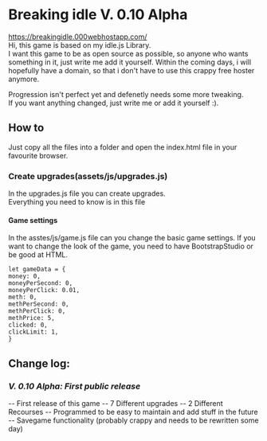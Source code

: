 
# Breaking idle V. 0.10 Alpha
https://breakingidle.000webhostapp.com/  
Hi, this game is based on my idle.js Library.  
I want this game to be as open source as possible, so anyone who wants something in it, just write me add it yourself. Within the coming days, i will hopefully have a domain, so that i don't have to use this crappy free hoster anymore.  
  
Progression isn't perfect yet and defenetly needs some more tweaking.  
If you want anything changed, just write me or add it yourself :).
## How to
Just copy all the files into a folder and open the index.html file in your favourite browser.
### Create upgrades(assets/js/upgrades.js)
In the upgrades.js file you can create upgrades.  
Everything you need to know is in this file
#### Game settings
In the asstes/js/game.js file can you change the basic game settings. If you want to change the look of the game, you need to have BootstrapStudio or be good at HTML.

    let gameData = {
    money: 0,
    moneyPerSecond: 0,
    moneyPerClick: 0.01,
    meth: 0,
    methPerSecond: 0,
    methPerClick: 0,
    methPrice: 5,
    clicked: 0,
    clickLimit: 1,
    }
## Change log:
### *V. 0.10 Alpha: First public release*
-- First release of this game
-- 7 Different upgrades
-- 2 Different Recourses
-- Programmed to be easy to maintain and add stuff in the future
-- Savegame functionality (probably crappy and needs to be rewritten some day)
